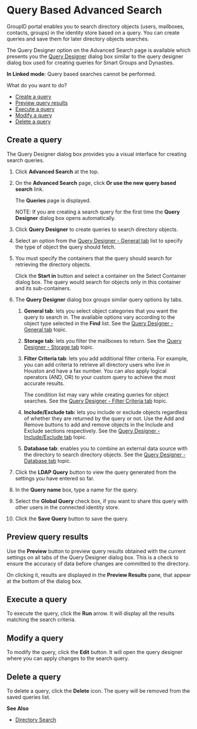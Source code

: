 # Query Based Advanced Search

GroupID portal enables you to search directory objects (users, mailboxes, contacts, groups) in the
identity store based on a query. You can create queries and save them for later directory objects
searches.

The Query Designer option on the Advanced Search page is available which presents you the
[Query Designer](/docs/directorymanager/11.0/directorymanager/portal/group/querydesigner/overview.md) dialog
box similar to the query designer dialog box used for creating queries for Smart Groups and
Dynasties.

**In Linked mode**: Query based searches cannot be performed.

What do you want to do?

- [Create a query](#create-a-query)
- [Preview query results](#preview-query-results)
- [Execute a query](#execute-a-query)
- [Modify a query](#modify-a-query)
- [Delete a query](#delete-a-query)

## Create a query

The Query Designer dialog box provides you a visual interface for creating search queries.

1. Click **Advanced Search** at the top.
2. On the **Advanced Search** page, click **Or use the new query based search** link.

   The **Queries** page is displayed.

   NOTE: If you are creating a search query for the first time the **Query Designer** dialog box
   opens automatically.

3. Click **Query Designer** to create queries to search directory objects.
4. Select an option from the
   [Query Designer - General tab](/docs/directorymanager/11.0/directorymanager/portal/group/querydesigner/general.md)
   list to specify the type of object the query should fetch.
5. You must specify the containers that the query should search for retrieving the directory
   objects.

   Click the **Start in** button and select a container on the Select Container dialog box. The
   query would search for objects only in this container and its sub-containers.

6. The **Query Designer** dialog box groups similar query options by tabs.

   1. **General tab**: lets you select object categories that you want the query to search in. The
      available options vary according to the object type selected in the **Find** list. See the
      [Query Designer - General tab](/docs/directorymanager/11.0/directorymanager/portal/group/querydesigner/general.md)
      topic.
   2. **Storage tab**: lets you filter the mailboxes to return. See the
      [Query Designer - Storage tab](/docs/directorymanager/11.0/directorymanager/portal/group/querydesigner/storage.md)
      topic.
   3. **Filter Criteria tab**: lets you add additional filter criteria. For example, you can add
      criteria to retrieve all directory users who live in Houston and have a fax number. You can
      also apply logical operators (AND, OR) to your custom query to achieve the most accurate
      results.

      The condition list may vary while creating queries for object searches. See the
      [Query Designer - Filter Criteria tab](/docs/directorymanager/11.0/directorymanager/portal/group/querydesigner/filtercriteria.md)
      topic.

   4. **Include/Exclude tab:** lets you include or exclude objects regardless of whether they are
      returned by the query or not. Use the Add and Remove buttons to add and remove objects in the
      Include and Exclude sections respectively. See the
      [Query Designer - Include/Exclude tab](/docs/directorymanager/11.0/directorymanager/portal/group/querydesigner/includeexclude.md)
      topic.
   5. **Database tab**: enables you to combine an external data source with the directory to search
      directory objects. See the
      [Query Designer - Database tab](/docs/directorymanager/11.0/directorymanager/portal/group/querydesigner/database.md)
      topic.

7. Click the **LDAP Query** button to view the query generated from the settings you have entered so
   far.
8. In the **Query name** box, type a name for the query.
9. Select the **Global Query** check box, if you want to share this query with other users in the
   connected identity store.
10. Click the **Save Query** button to save the query.

## Preview query results

Use the **Preview** button to preview query results obtained with the current settings on all tabs
of the Query Designer dialog box. This is a check to ensure the accuracy of data before changes are
committed to the directory.

On clicking it, results are displayed in the **Preview Results** pane, that appear at the bottom of
the dialog box.

## Execute a query

To execute the query, click the **Run** arrow. It will display all the results matching the search
criteria.

## Modify a query

To modify the query, click the **Edit** button. It will open the query designer where you can apply
changes to the search query.

## Delete a query

To delete a query, click the **Delete** icon. The query will be removed from the saved queries list.

**See Also**

- [Directory Search](/docs/directorymanager/11.0/directorymanager/portal/search/search.md)
